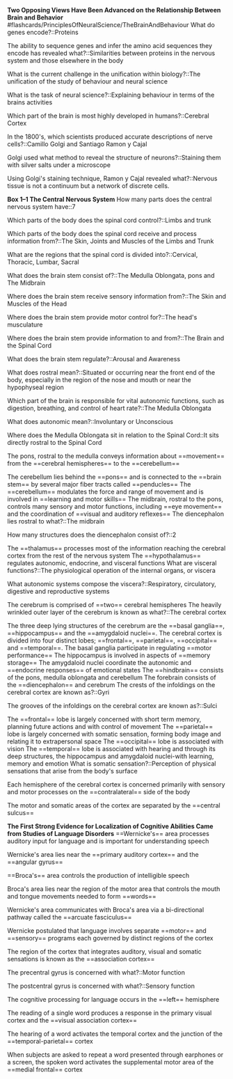 **Two Opposing Views Have Been Advanced on**
**the Relationship Between Brain and Behavior**
#flashcards/PrinciplesOfNeuralScience/TheBrainAndBehaviour
What do genes encode?::Proteins
<!--SR:!2025-04-20,60,310-->
The ability to sequence genes and infer the amino acid sequences they encode has revealed what?::Similarities between proteins in the nervous system and those elsewhere in the body
<!--SR:!2025-03-23,32,272-->
What is the current challenge in the unification within biology?::The unification of the study of behaviour and neural science
<!--SR:!2025-04-06,33,250-->
What is the task of neural science?::Explaining behaviour in terms of the brains activities
<!--SR:!2025-03-21,5,210-->
Which part of the brain is most highly developed in humans?::Cerebral Cortex
<!--SR:!2025-04-16,56,310-->
In the 1800's, which scientists produced accurate descriptions of nerve cells?::Camillo Golgi and Santiago Ramon y Cajal
<!--SR:!2025-03-23,7,170-->
Golgi used what method to reveal the structure of neurons?::Staining them with silver salts under a microscope
<!--SR:!2025-04-01,41,290-->
Using Golgi's staining technique, Ramon y Cajal revealed what?::Nervous tissue is not a continuum but a network of discrete cells.
<!--SR:!2025-04-28,49,289-->

**Box 1–1 The Central Nervous System**
How many parts does the central nervous system have::7
<!--SR:!2025-04-27,61,313-->
Which parts of the body does the spinal cord control?::Limbs and trunk
<!--SR:!2025-04-07,41,294-->
Which parts of the body does the spinal cord receive and process information from?::The Skin, Joints and Muscles of the Limbs and Trunk
<!--SR:!2025-04-19,45,254-->
What are the regions that the spinal cord is divided into?::Cervical, Thoracic, Lumbar, Sacral
<!--SR:!2025-03-22,31,272-->
What does the brain stem consist of?::The Medulla Oblongata, pons and The Midbrain
<!--SR:!2025-03-21,24,272-->
Where does the brain stem receive sensory information from?::The Skin and Muscles of the Head
<!--SR:!2025-04-15,27,254-->
Where does the brain stem provide motor control for?::The head's musculature
<!--SR:!2025-04-22,37,234-->
Where does the brain stem provide information to and from?::The Brain and the Spinal Cord
<!--SR:!2025-03-29,38,294-->
What does the brain stem regulate?::Arousal and Awareness
<!--SR:!2025-03-25,9,190-->
What does rostral mean?::Situated or occurring near the front end of the body, especially in the region of the nose and mouth or near the hypophyseal region
<!--SR:!2025-03-25,28,234-->
Which part of the brain is responsible for vital autonomic functions, such as digestion, breathing, and control of heart rate?::The Medulla Oblongata
<!--SR:!2025-04-18,39,274-->
What does autonomic mean?::Involuntary or Unconscious
<!--SR:!2025-03-28,18,232-->
Where does the Medulla Oblongata sit in relation to the Spinal Cord::It sits directly rostral to the Spinal Cord
<!--SR:!2025-05-01,65,312-->
The pons, rostral to the medulla conveys information about ==movement== from the ==cerebral hemispheres== to the ==cerebellum==
<!--SR:!2025-02-06,1,212!2025-02-08,3,252!2025-02-09,4,270-->
The cerebellum lies behind the ==pons== and is connected to the ==brain stem== by several major fiber tracts called ==penducles==
The ==cerebellum== modulates the force and range of movement and is involved in ==learning and motor skills==
The midbrain, rostral to the pons, controls many sensory and motor functions, including ==eye movement== and the coordination of ==visual and auditory reflexes==
The diencephalon lies rostral to what?::The midbrain
<!--SR:!2025-03-24,27,289-->
How many structures does the diencephalon consist of?::2
<!--SR:!2025-04-14,48,309-->
The ==thalamus== processes most of the information reaching the cerebral cortex from the rest of the nervous system
The ==hypothalamus== regulates autonomic, endocrine, and visceral functions
What are visceral functions?::The physiological operation of the internal organs, or viscera
<!--SR:!2025-04-05,17,230-->
What autonomic systems compose the viscera?::Respiratory, circulatory, digestive and reproductive systems
<!--SR:!2025-03-27,30,270-->
The cerebrum is comprised of ==two== cerebral hemispheres
The heavily wrinkled outer layer of the cerebrum is known as what?::The cerebral cortex
<!--SR:!2025-04-10,44,309-->
The three deep lying structures of the cerebrum are the ==basal ganglia==, ==hippocampus== and the ==amygdaloid nuclei==.
The cerebral cortex is divided into four distinct lobes; ==frontal==, ==parietal==, ==occipital== and ==temporal==.
The basal ganglia participate in regulating ==motor performance==
The hippocampus is involved in aspects of ==memory storage==
The amygdaloid nuclei coordinate the autonomic and ==endocrine responses== of emotional states
The ==hindbrain== consists of the pons, medulla oblongata and cerebellum
The forebrain consists of the ==diencephalon== and cerebrum
The crests of the infoldings on the cerebral cortex are known as?::Gyri
<!--SR:!2025-06-03,79,289-->
The grooves of the infoldings on the cerebral cortex are known as?::Sulci
<!--SR:!2025-04-13,47,309-->
The ==frontal== lobe is largely concerned with short term memory, planning future actions and with control of movement
The ==parietal== lobe is largely concerned with somatic sensation, forming body image and relating it to extrapersonal space
The ==occipital== lobe is associated with vision
The ==temporal== lobe is associated with hearing and through its deep structures, the hippocampus and amygdaloid nuclei-with learning, memory and emotion
What is somatic sensation?::Perception of physical sensations that arise from the body's surface
<!--SR:!2025-04-06,18,230-->
Each hemisphere of the cerebral cortex is concerned primarily with sensory and motor processes on the ==contralateral== side of the body
<!--SR:!2025-04-11,45,309-->

The motor and somatic areas of the cortex are separated by the ==central sulcus==
<!--SR:!2025-04-02,17,269-->

**The First Strong Evidence for Localization of Cognitive Abilities Came from Studies of
Language Disorders**
==Wernicke's== area processes auditory input for language and is important for understanding speech
<!--SR:!2025-04-09,43,309-->

Wernicke's area lies near the ==primary auditory cortex== and the ==angular gyrus==
<!--SR:!2025-03-20,1,149!2025-03-26,7,209-->

==Broca's== area controls the production of intelligible speech
<!--SR:!2025-03-31,34,289-->

Broca's area lies near the region of the motor area that controls the mouth and tongue movements needed to form ==words==
<!--SR:!2025-03-30,33,289-->

Wernicke's area communicates with Broca's area via a bi-directional pathway called the ==arcuate fasciculus==
<!--SR:!2025-03-28,31,249-->

Wernicke postulated that language involves separate ==motor== and ==sensory== programs each governed by distinct regions of the cortex
<!--SR:!2025-04-08,42,291!2025-05-04,65,311-->

The region of the cortex that integrates auditory, visual and somatic sensations is known as the ==association cortex==
<!--SR:!2025-03-22,6,191-->

The precentral gyrus is concerned with what?::Motor function
<!--SR:!2025-05-08,50,251-->

The postcentral gyrus is concerned with what?::Sensory function
<!--SR:!2025-03-28,9,211-->

The cognitive processing for language occurs in the ==left== hemisphere
<!--SR:!2025-04-30,61,311-->

The reading of a single word produces a response in the primary visual cortex and the ==visual association cortex==
<!--SR:!2025-03-20,10,254-->

The hearing of a word activates the temporal cortex and the junction of the ==temporal-parietal== cortex
<!--SR:!2025-03-20,10,254-->

When subjects are asked to repeat a word presented through earphones or a screen, the spoken word activates the supplemental motor area of the ==medial frontal== cortex
<!--SR:!2025-03-22,3,195-->











